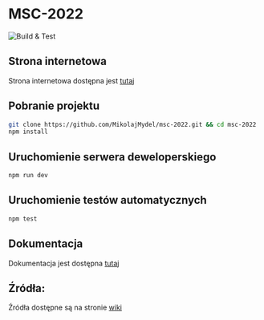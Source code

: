 # MSC-2022

![Build & Test](https://github.com/MikolajMydel/msc-2022/actions/workflows/node.js.yaml/badge.svg)

## Strona internetowa

Strona internetowa dostępna jest [tutaj](https://msc-2022.vercel.app/)

## Pobranie projektu

```bash
git clone https://github.com/MikolajMydel/msc-2022.git && cd msc-2022
npm install
```

## Uruchomienie serwera deweloperskiego

```bash
npm run dev
```

## Uruchomienie testów automatycznych

```bash
npm test
```

## Dokumentacja

Dokumentacja jest dostępna [tutaj](https://github.com/MikolajMydel/msc-2022/wiki)

## Źródła:

Źródła dostępne są na stronie [wiki](https://github.com/MikolajMydel/msc-2022/wiki/%C5%B9r%C3%B3d%C5%82a)
